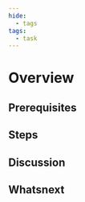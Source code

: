 ```yaml
---
hide:
  - tags
tags:
  - task
---
```


<!-- overview -->

# Overview

<!-- use a paragraph to set context for the entire topic. -->

<!-- prerequisites -->

## Prerequisites

<!-- use bullet lists when possible. Start adding additional prerequisites below the include. The default prerequisites include a running Kubernetes cluster. -->

<!-- steps -->

## Steps

<!-- use numbered lists. -->

<!-- discussion -->

## Discussion

<!-- use normal content to expand upon the information covered in steps. -->

<!-- whatsnext -->

## Whatsnext

<!-- Provide a bulleted list of topics (5 maximum) to learn more about the concept. -->
